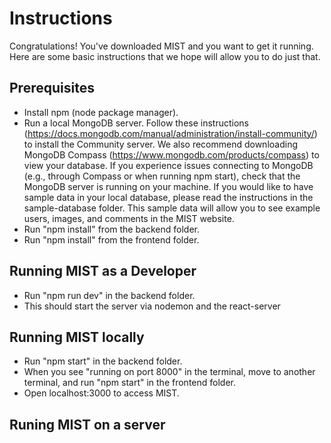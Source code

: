 Instructions
============

Congratulations!  You've downloaded MIST and you want to get it running.
Here are some basic instructions that we hope will allow you to do just
that.

Prerequisites
-------------
- Install npm (node package manager).
- Run a local MongoDB server. Follow these instructions (https://docs.mongodb.com/manual/administration/install-community/) to install the Community server. We also recommend downloading MongoDB Compass (https://www.mongodb.com/products/compass) to view your database. If you experience issues connecting to MongoDB (e.g., through Compass or when running npm start), check that the MongoDB server is running on your machine. If you would like to have sample data in your local database, please read the instructions in the sample-database folder. This sample data will allow you to see example users, images, and comments in the MIST website.
- Run "npm install" from the backend folder.
- Run "npm install" from the frontend folder.

Running MIST as a Developer
--------------------
- Run "npm run dev" in the backend folder.
- This should start the server via nodemon and the react-server

Running MIST locally
--------------------
- Run "npm start" in the backend folder.
- When you see "running on port 8000" in the terminal, move to another terminal, and run "npm start" in the frontend folder.
- Open localhost:3000 to access MIST.

Runing MIST on a server
-----------------------

